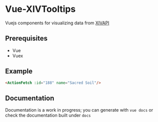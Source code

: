 # Vue-XIVTooltips

Vuejs components for visualizing data from [XIVAPI](https://xivapi.com/)

## Prerequisites

* Vue
* Vuex

## Example

```html
<ActionFetch :id="188" name="Sacred Soil"/>
```

## Documentation

Documentation is a work in progress; you can generate with `vue docs` or check the documentation built under `docs`